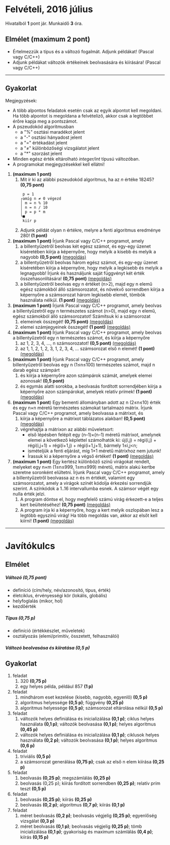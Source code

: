 # Felvételi, 2016 július
Hivatalból **1** pont jár. Munkaidő **3** óra.
## **Elmélet** (maximum 2 pont)
- Értelmezzük a típus és a változó fogalmát. Adjunk példákat! (Pascal vagy C/C++)
- Adjunk példákat változók értékeinek beolvasására és kiírására! (Pascal vagy C/C++)
---
## **Gyakorlat**
Megjegyzések:
 - A több alpontos feladatok esetén csak az egyik alpontot kell megoldani. Ha több alpontot is megoldana a felvételiző, akkor csak a legtöbbet érőre kapja meg a pontszámot.
 - A pszeudokód algoritmusban 
    - a "%" osztási maradékot jelent
    - a "-" osztási hányadost jelent
    - a "=" értékadást jelent
    - a "≠" különbözőségi vizsgálatot jelent
    - a "*" szorzást jelent
 - Minden egész érték eltárolható *integer/int* típusú változóban.
 - A programokat megjegyzésekkel kell ellátni!
1. **(maximum 1 pont)**
    1. Mit ír ki az alábbi pszeudokód algoritmus, ha az *n* értéke 18245? **(0,75 pont)**
        ````
         p = 1
        ┌amíg n ≠ 0 végezd
        │ m = n % 10
        │ n = n / 10
        │ p = p * m
        └■
         kiír p
        ````
    2. Adjunk példát olyan n értékre, melyre a fenti algoritmus eredménye 280! **(1 pont)**
2. **(maximum 1 pont)** Írjunk Pascal vagy C/C++ programot, amely
	1. a billentyűzetről beolvas két egész számot, és egy-egy üzenet kíséretében kiírja a képernyőre, hogy melyik a kisebb és melyik a nagyobb **(0,5 pont)** 
	[(megoldás)](https://github.com/HbotondS/Segedanyagok/blob/master/Felv%C3%A9teli/2016/feladat2/2i.cpp)
	2. a billentyűzetről beolvas három egész számot, és egy-egy üzenet kíséretében
kiírja a képernyőre, hogy melyik a legkisebb és melyik a legnagyobb! Írjunk és
használjunk saját függvényt két érték összehasonlítására! **(0,75 pont)** 
[(megoldás)](https://github.com/HbotondS/Segedanyagok/blob/master/Felv%C3%A9teli/2016/feladat2/2ii.cpp)
	3. a billentyűzetről beolvas egy n értéket (n>2), majd egy n elemű egész számokból álló számsorozatot, és növekvő sorrendben kiírja a képernyőre a számsorozat három legkisebb elemét, tömbök használata nélkül. **(1 pont)** 
	[(megoldás)](https://github.com/HbotondS/Segedanyagok/blob/master/Felv%C3%A9teli/2016/feladat2/2iii.cpp)
3. **(maximum 1 pont)** Írjunk Pascal vagy C/C++ programot, amely beolvas a billentyűzetről egy n természetes számot (n>0), majd egy n elemű, egész számokból álló számsorozatot! Számítsuk ki a számsorozat
	1. elemeinek összegét! **(0,75 pont)** 
	[(megoldás)](https://github.com/HbotondS/Segedanyagok/blob/master/Felv%C3%A9teli/2016/feladat3/3i.cpp)
	2. elemei számjegyeinek összegét! **(1 pont)** 
	[(megoldás)](https://github.com/HbotondS/Segedanyagok/blob/master/Felv%C3%A9teli/2016/feladat3/3ii.cpp)
4. **(maximum 1 pont)** Írjunk Pascal vagy C/C++ programot, amely beolvas a billentyűzetről egy n természetes számot, és kiírja a képernyőre
	1. az 1, 2, 3, 4, …, n számsorozatot! **(0,5 pont)** 
	[(megoldás)](https://github.com/HbotondS/Segedanyagok/blob/master/Felv%C3%A9teli/2016/feladat4/4i.cpp)
	2. az 1, 1, 2, 1, 2, 3, 1, 2, 3, 4, … számsorozat első n elemét! **(1 pont)** 
	[(megoldás)](https://github.com/HbotondS/Segedanyagok/blob/master/Felv%C3%A9teli/2016/feladat4/4ii.cpp)
5. **(maximum 1 pont)** Írjunk Pascal vagy C/C++ programot, amely billentyűzetről beolvas egy n (1≤n≤100) természetes számot, majd n darab egész számpárt
	1. és kiírja a képernyőre azon számpárok számát, amelyek elemei azonosak! **(0,5 pont)**
	2. és egymás alatti sorokba, a beolvasás fordított sorrendjében kiírja a képernyőre azon számpárokat, amelyek relatív prímek! **(1 pont)** 
	[(megoldás)](https://github.com/HbotondS/Segedanyagok/blob/master/Felv%C3%A9teli/2016/feladat5/5ii.cpp)
6. **(maximum 1 pont**) Egy bementi állományban adott az n (2≤n≤10) érték és egy n×n méretű természetes számokat tartalmazó mátrix. Írjunk Pascal vagy C/C++ programot, amely beolvassa a mátrixot, és
	1. kiírja a képernyőre a mátrixot táblázatos alakban! **(0,5 pont)** 
	[(megoldás)](https://github.com/HbotondS/Segedanyagok/blob/master/Felv%C3%A9teli/2016/feladat6/6i.cpp)
	2. végrehajtja a mátrixon az alábbi műveletsort:
		- első lépésben felépít egy (n–1)×(n–1) méretű mátrixot, amelynek elemei a következő képlettel számolhatók ki: új(i,j) = régi(i,j) + régi(i,j+1) + régi(i+1,j) + régi(i+1,j+1), bármely 1≤i,j<n;
		- ismételjük a fenti eljárást, míg 1×1 méretű mátrixhoz nem jutunk!
		- Írassuk ki a képernyőre a végső értéket! **(1 pont)** 
		[(megoldás)](https://github.com/HbotondS/Segedanyagok/blob/master/Felv%C3%A9teli/2016/feladat6/6ii.cpp)
7. **(maximum 1 pont)** Egy kertész különböző színű virágokat rendelt, melyeket egy n×m (1≤n≤999, 1≤m≤999) méretű, mátrix alakú kertbe szeretne soronként elültetni. Írjunk Pascal vagy C/C++ programot, amely a billentyűzetről beolvassa az n és m értékét, valamint egy számsorozatot, amely a virágok színét kódolja érkezési sorrendjük szerint. A színkódok a 1..16 intervallumba esnek. A számsor végét egy nulla érték jelzi.
	1. A program döntse el, hogy megfelelő számú virág érkezett-e a teljes kert beültetéséhez! **(0,75 pont)** 
	[(megoldás)](https://github.com/HbotondS/Segedanyagok/blob/master/Felv%C3%A9teli/2016/feladat7/7i.cpp)
	2. A program írja ki a képernyőre, hogy a kert melyik oszlopában lesz a legtöbb egyszínű virág! Ha több megoldás van, akkor az elsőt kell kiírni! **(1 pont)** 
	[(megoldás)](https://github.com/HbotondS/Segedanyagok/blob/master/Felv%C3%A9teli/2016/feladat7/7ii.cpp)
---
# Javítókulcs
## Elmélet
##### Változó **(0,75 pont)**
- definíció (cím/hely, név/azonosító, típus, érték)
- életciklus, érvényességi kör (lokális, globális)
- helyfoglalás (mikor, hol)
- kezdőérték
##### Típus **(0,75 p)**
- definíció (értékkészlet, műveletek)
- osztályozás (elemi/primitív, összetett, felhasználói)
##### Változó beolvasása és kiíratása **(0,5 p)**
## Gyakorlat
1. feladat
	1. 320 **(0,75 p)**
	2. egy helyes példa, például 857 **(1 p)**
2. feladat
	1. mindhárom eset kezelése (kisebb, nagyobb, egyenlő) **(0,5 p)**
	2. algoritmus helyessége **(0,5 p)**; függvény **(0,25 p)**
	3. algoritmus helyessége **(0,5 p)**; számsorozat eltárolása nélkül **(0,5 p)**
3. feladat
	1. változók helyes definiálása és inicializálása **(0,1 p)**; ciklus helyes használata **(0,1 p)**; változók beolvasása **(0,1 p)**; helyes algoritmus **(0,45 p)**
	2. változók helyes definiálása és inicializálása **(0,1 p)**; ciklusok helyes használata **(0,2 p)**; változók beolvasása **(0,1 p)**; helyes algoritmus **(0,6 p)**
4. feladat
	1. triviális **(0,5 p)**
	2. a számsorozat generálása **(0,75 p)**; csak az első n elem kiírása **(0,25 p)**
5. feladat
	1. beolvasás **(0,25 p)**; megszámlálás **(0,25 p)**
	2. beolvasás (0,25 p); kiírás fordított sorrendben **(0,25 p)**; relatív prím teszt **(0,5 p)**
6. feladat
	1. beolvasás **(0,25 p)**; kiírás **(0,25 p)**
	2. beolvasás **(0,2 p)**; algoritmus **(0,7 p)**; kiírás **(0,1 p)**
7. feladat
	1. méret beolvasás **(0,2 p)**; beolvasás végjelig **(0,25 p)**; egyenlőség vizsgálat **(0,3 p)**
	2. méret beolvasás **(0,1 p)**; beolvasás végjelig **(0,25 p)**; tömb inicializálása **(0,1 p)**; gyakoriság és maximum számlálás **(0,4 p)**; kiírás **(0,15 p)**
